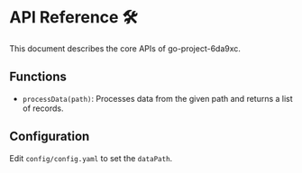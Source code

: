 # API Reference 🛠

This document describes the core APIs of go-project-6da9xc.

## Functions
- `processData(path)`: Processes data from the given path and returns a list of records.

## Configuration
Edit `config/config.yaml` to set the `dataPath`.
